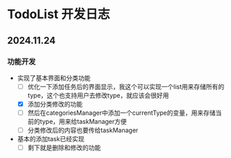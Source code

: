 # TodoList 开发日志

## 2024.11.24

### 功能开发
- 实现了基本界面和分类功能
  -[ ] 优化一下添加任务后的界面显示，我这个可以实现一个list用来存储所有的type，这个也支持用户去修改type，就应该会很好用
  -[x] 添加分类修改的功能
  -[ ] 然后在categoriesManager中添加一个currentType的变量，用来存储当前的type，用来给taskManager方便
  -[ ] 分类修改后的内容也要传给taskManager 
- 基本的添加task已经实现
  -[ ] 剩下就是删除和修改的功能
